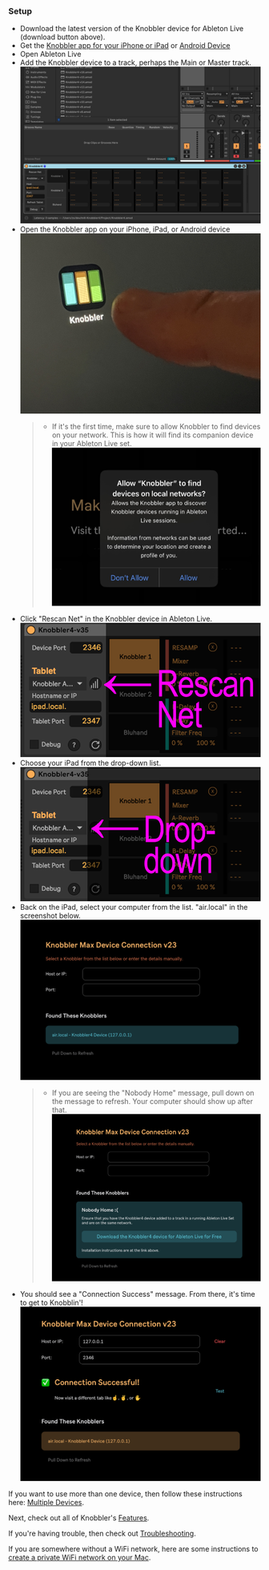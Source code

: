 ### Setup

- Download the latest version of the Knobbler device for Ableton Live (download button above).
- Get the [Knobbler app for your iPhone or iPad](https://apps.apple.com/us/app/knobbler/id6740183923) or [Android Device](https://play.google.com/store/apps/details?id=com.anonymous.knobblernative)
- Open Ableton Live
- Add the Knobbler device to a track, perhaps the Main or Master track.
  ![Add Knobbler](images/setup_add_knobbler.png)
- Open the Knobbler app on your iPhone, iPad, or Android device
  ![Start the app](images/knobbler-icon-finger.jpg)
  > - If it's the first time, make sure to allow Knobbler to find devices on your network. This is how it will find its companion device in your Ableton Live set.
  >   ![Allow Permissions](images/ipad_allow_network.jpg)
- Click "Rescan Net" in the Knobbler device in Ableton Live.
  ![Click Rescan Net](images/discover-rescan.png)
- Choose your iPad from the drop-down list.
  ![Click Rescan Net](images/discover-dropdown.png)
- Back on the iPad, select your computer from the list. "air.local" in the screenshot below.
  ![Setup Page](images/ipad-setup-page.png)
  > - If you are seeing the "Nobody Home" message, pull down on the message to refresh. Your computer should show up after that.
  >   ![Setup Page](images/ipad-setup-nobody.png)
- You should see a "Connection Success" message. From there, it's time to get to Knobblin'!
  ![Setup Success](images/ipad-setup-success.png)

If you want to use more than one device, then follow these instructions here: [Multiple Devices](./multiple-tablets.md).

Next, check out all of Knobbler's [Features](./features.md).

If you're having trouble, then check out [Troubleshooting](./troubleshooting.md).

If you are somewhere without a WiFi network, here are some instructions to [create a private WiFi network on your Mac](wifi-adhoc.md).
